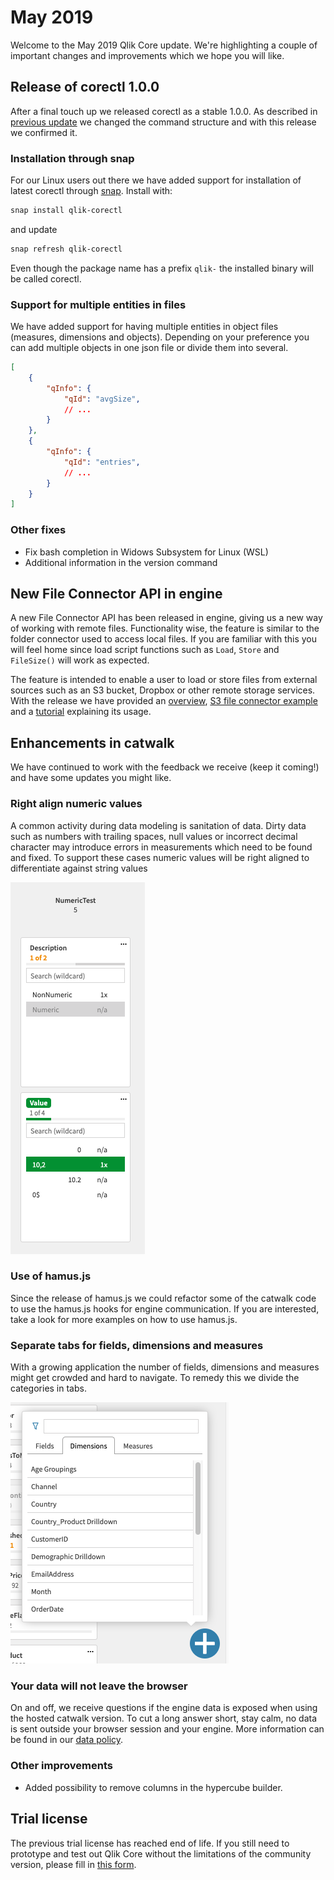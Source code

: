 # May 2019

Welcome to the May 2019 Qlik Core update. We're highlighting a couple of important changes and improvements which we
hope you will like.

## Release of corectl 1.0.0

After a final touch up we released corectl as a stable 1.0.0. As described in
[previous update](2019-04.md#corectl-100-beta-release) we changed the command structure and with this release we
confirmed it.

### Installation through snap

For our Linux users out there we have added support for installation of latest corectl through
[snap](https://snapcraft.io/). Install with:

```bash
snap install qlik-corectl
```

and update

```bash
snap refresh qlik-corectl
```

Even though the package name has a prefix `qlik-` the installed binary will be called corectl.

### Support for multiple entities in files

We have added support for having multiple entities in object files (measures, dimensions and objects). Depending on
your preference you can add multiple objects in one json file or divide them into several.

```json
[
    {
        "qInfo": {
            "qId": "avgSize",
            // ...
        }
    },
    {
        "qInfo": {
            "qId": "entries",
            // ...
        }
    }
]
```

### Other fixes

* Fix bash completion in Widows Subsystem for Linux (WSL)
* Additional information in the version command

## New File Connector API in engine

A new File Connector API has been released in engine, giving us a new way of working with remote files.
Functionality wise, the feature is similar to the folder connector used to access local files. If you are familiar with
this you will feel home since load script functions such as `Load`, `Store` and `FileSize()` will work as expected.

The feature is intended to enable a user to load or store files from external sources such as an S3 bucket, Dropbox or
other remote storage services. With the release we have provided an
[overview](../services/qix-engine/apis/file-loading/introduction.md),
[S3 file connector example](https://github.com/qlik-oss/core-grpc-s3-file-connector) and a
[tutorial](../tutorials/data-loading/remote-files.md) explaining its usage.

## Enhancements in catwalk

We have continued to work with the feedback we receive (keep it coming!) and have some updates you might like.

### Right align numeric values

A common activity during data modeling is sanitation of data. Dirty data such as numbers with trailing spaces, null
values or incorrect decimal character may introduce errors in measurements which need to be found and fixed. To support
these cases numeric values will be right aligned to differentiate against string values

![screenshot](../images/catwalk-numeric-right.png)

### Use of hamus.js

Since the release of hamus.js we could refactor some of the catwalk code to use the hamus.js hooks for engine
communication. If you are interested, take a look for more examples on how to use hamus.js.

### Separate tabs for fields, dimensions and measures

With a growing application the number of fields, dimensions and measures might get crowded and hard to navigate. To
remedy this we divide the categories in tabs.

![screenshot](../images/catwalk-hypercube-tabs.png)

### Your data will not leave the browser

On and off, we receive questions if the engine data is exposed when using the hosted catwalk version. To cut a long
answer short, stay calm, no data is sent outside your browser session and your engine. More information can be found in
our [data policy](https://github.com/qlik-oss/catwalk#data-policy).

### Other improvements

* Added possibility to remove columns in the hypercube builder.

## Trial license

The previous trial license has reached end of life. If you still need to prototype and test out Qlik Core without
the limitations of the community version, please fill in [this form](XXX).